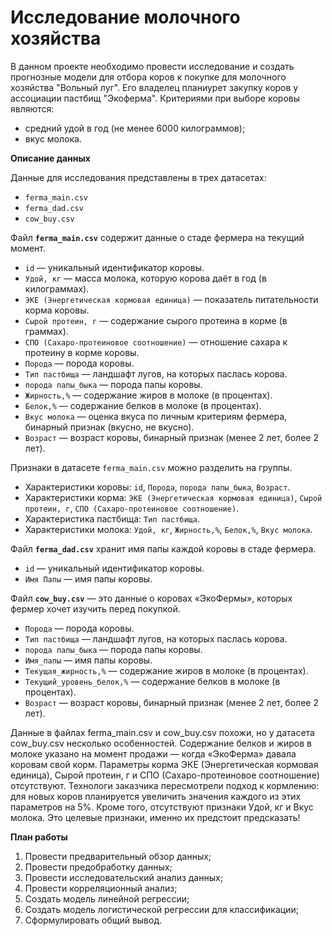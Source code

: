 # Исследование молочного хозяйства

В данном проекте необходимо провести исследование и создать прогнозные модели для отбора коров к покупке для молочного хозяйства "Вольный луг". Его владелец планиурет закупку коров у ассоциации пастбищ "Экоферма". Критериями при выборе коровы являются: 
- средний удой в год (не менее 6000 килограммов);
- вкус молока.

**Описание данных**

Данные для исследования представлены в трех датасетах:
- `ferma_main.csv`
- `ferma_dad.csv`
- `cow_buy.csv`


Файл **`ferma_main.csv`** содержит данные о стаде фермера на текущий момент.

- `id` — уникальный идентификатор коровы.
- `Удой, кг` — масса молока, которую корова даёт в год (в килограммах).
- `ЭКЕ (Энергетическая кормовая единица)` — показатель питательности корма коровы.
- `Сырой протеин, г` — содержание сырого протеина в корме (в граммах).
- `CПО (Сахаро-протеиновое соотношение)` — отношение сахара к протеину в корме коровы.
- `Порода` — порода коровы.
- `Тип пастбища` — ландшафт лугов, на которых паслась корова.
- `порода папы_быка` — порода папы коровы.
- `Жирность,%` — содержание жиров в молоке (в процентах).
- `Белок,%` — содержание белков в молоке (в процентах).
- `Вкус молока` — оценка вкуса по личным критериям фермера, бинарный признак (вкусно, не вкусно).
- `Возраст` — возраст коровы, бинарный признак (менее 2 лет, более 2 лет).

Признаки в датасете `ferma_main.csv` можно разделить на группы.

- Характеристики коровы: `id`, `Порода`, `порода папы_быка`, `Возраст`.
- Характеристики корма: `ЭКЕ (Энергетическая кормовая единица)`, `Сырой протеин, г`, `СПО (Сахаро-протеиновое соотношение)`.
- Характеристика пастбища: `Тип пастбища`.
- Характеристики молока: `Удой, кг`, `Жирность,%`, `Белок,%`, `Вкус молока`.

Файл **`ferma_dad.csv`** хранит имя папы каждой коровы в стаде фермера.

- `id` — уникальный идентификатор коровы.
- `Имя Папы` — имя папы коровы.


Файл **`cow_buy.csv`** — это данные о коровах «ЭкоФермы», которых фермер хочет изучить перед покупкой.

- `Порода` — порода коровы.
- `Тип пастбища` — ландшафт лугов, на которых паслась корова.
- `порода папы_быка` — порода папы коровы.
- `Имя_папы` — имя папы коровы.
- `Текущая_жирность,%` — содержание жиров в молоке (в процентах).
- `Текущий_уровень_белок,%` — содержание белков в молоке (в процентах).
- `Возраст` — возраст коровы, бинарный признак (менее 2 лет, более 2 лет).

Данные в файлах ferma_main.csv и cow_buy.csv похожи, но у датасета cow_buy.csv несколько особенностей.
Содержание белков и жиров в молоке указано на момент продажи — когда «ЭкоФерма» давала коровам свой корм.
Параметры корма ЭКЕ (Энергетическая кормовая единица), Сырой протеин, г и СПО (Сахаро-протеиновое соотношение) отсутствуют. Технологи заказчика пересмотрели подход к кормлению: для новых коров планируется увеличить значения каждого из этих параметров на 5%.
Кроме того, отсутствуют признаки Удой, кг и Вкус молока. Это целевые признаки, именно их предстоит предсказать!

**План работы**

1. Провести предварительный обзор данных;
2. Провести предобработку данных;
3. Провести исследовательский анализ данных;
4. Провести корреляционный анализ;
5. Создать модель линейной регрессии;
6. Создать модель логистической регрессии для классификации;
7. Сформулировать общий вывод.